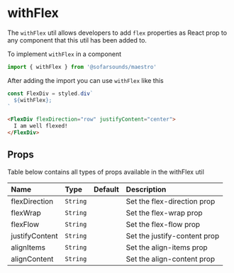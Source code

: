# withFlex

The `withFlex` util allows developers to add `flex` properties as React prop to any component
that this util has been added to.

To implement `withFlex` in a component
```js
import { withFlex } from '@sofarsounds/maestro'
```

After adding the import you can use `withFlex` like this
```js
const FlexDiv = styled.div`
  ${withFlex};
`
```
```html
<FlexDiv flexDirection="row" justifyContent="center">
  I am well flexed!
</FlexDiv>
```

## Props
Table below contains all types of props available in the withFlex util

| Name           | Type                      | Default         | Description                      |
| :------------  | :------------------------ | :-------------- | :------------------------------- |
| flexDirection  | `String`                  |                 | Set the flex-direction prop
| flexWrap       | `String`                  |                 | Set the flex-wrap prop
| flexFlow       | `String`                  |                 | Set the flex-flow prop
| justifyContent | `String`                  |                 | Set the justify-content prop
| alignItems     | `String`                  |                 | Set the align-items prop
| alignContent   | `String`                  |                 | Set the align-content prop



